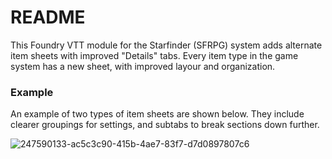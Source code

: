 # README
This Foundry VTT module for the Starfinder (SFRPG) system adds alternate item sheets with improved "Details" tabs.
Every item type in the game system has a new sheet, with improved layour and organization.

### Example
An example of two types of item sheets are shown below. They include clearer groupings for settings, and subtabs to break sections down further.

![247590133-ac5c3c90-415b-4ae7-83f7-d7d0897807c6](https://github.com/ian612/sfrpg-item-sheets/assets/34078802/9a795896-bd3b-450d-baf2-a9aa0da6cc4a)
